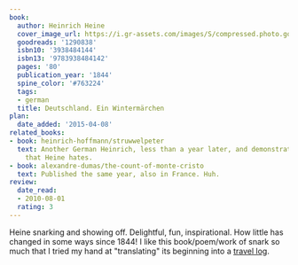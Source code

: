 ```yaml
---
book:
  author: Heinrich Heine
  cover_image_url: https://i.gr-assets.com/images/S/compressed.photo.goodreads.com/books/1182537844l/1290838.jpg
  goodreads: '1290838'
  isbn10: '3938484144'
  isbn13: '9783938484142'
  pages: '80'
  publication_year: '1844'
  spine_color: '#763224'
  tags:
  - german
  title: Deutschland. Ein Wintermärchen
plan:
  date_added: '2015-04-08'
related_books:
- book: heinrich-hoffmann/struwwelpeter
  text: Another German Heinrich, less than a year later, and demonstrates the spirit
    that Heine hates.
- book: alexandre-dumas/the-count-of-monte-cristo
  text: Published the same year, also in France. Huh.
review:
  date_read:
  - 2010-08-01
  rating: 3
---
```


Heine snarking and showing off. Delightful, fun, inspirational. How little has changed in some ways since 1844!
I like this book/poem/work of snark so much that I tried my hand at "translating" its beginning into a [travel
log](https://ramble.rixx.de/2020/07/17/travel-log-pt-1.html).
